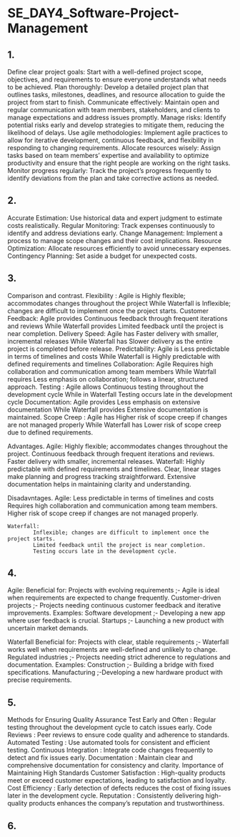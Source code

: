 # SE_DAY4_Software-Project-Management
## 1.
Define clear project goals: Start with a well-defined project scope, objectives, and requirements to ensure everyone understands what needs to be achieved.
Plan thoroughly: Develop a detailed project plan that outlines tasks, milestones, deadlines, and resource allocation to guide the project from start to finish.
Communicate effectively: Maintain open and regular communication with team members, stakeholders, and clients to manage expectations and address issues promptly.
Manage risks: Identify potential risks early and develop strategies to mitigate them, reducing the likelihood of delays.
Use agile methodologies: Implement agile practices to allow for iterative development, continuous feedback, and flexibility in responding to changing requirements.
Allocate resources wisely: Assign tasks based on team members’ expertise and availability to optimize productivity and ensure that the right people are working on the right tasks.
Monitor progress regularly: Track the project’s progress frequently to identify deviations from the plan and take corrective actions as needed.

## 2. 
Accurate Estimation: Use historical data and expert judgment to estimate costs realistically.
Regular Monitoring: Track expenses continuously to identify and address deviations early.
Change Management: Implement a process to manage scope changes and their cost implications.
Resource Optimization: Allocate resources efficiently to avoid unnecessary expenses.
Contingency Planning: Set aside a budget for unexpected costs.

## 3.
Comparison and contrast.
    Flexibility	:
        Agile is Highly flexible; accommodates changes throughout the project	While Waterfall is Inflexible; changes are difficult to          implement once the project starts.
    Customer Feedback:
       Agile provides Continuous feedback through frequent iterations and reviews While Waterfall provides Limited feedback until the project is near completion.
    Delivery Speed: 
        Agile has Faster delivery with smaller, incremental releases While Waterfall has Slower delivery as the entire project is completed before release.
    Predictability:
        Agile is Less predictable in terms of timelines and costs While Waterfall is Highly predictable with defined requirements and timelines
    Collaboration:
        Agile Requires high collaboration and communication among team members While Watrfall requires Less emphasis on collaboration; follows a linear, structured approach.
    Testing :
        Agile allows Continuous testing throughout the development cycle While in Waterfall Testing occurs late in the development cycle
    Documentation: 
        Agile provides Less emphasis on extensive documentation While Waterfall provides Extensive documentation is maintained.
    Scope Creep : 
        Agile has Higher risk of scope creep if changes are not managed properly While Waterfall has Lower risk of scope creep due to defined requirements.

Advantages.
     Agile:
            Highly flexible; accommodates changes throughout the project.
            Continuous feedback through frequent iterations and reviews.
            Faster delivery with smaller, incremental releases.
    Waterfall:
            Highly predictable with defined requirements and timelines.
            Clear, linear stages make planning and progress tracking straightforward.
            Extensive documentation helps in maintaining clarity and understanding.

Disadavntages.
    Agile:
         Less predictable in terms of timelines and costs	
         Requires high collaboration and communication among team members.
         Higher risk of scope creep if changes are not managed properly.
        
    Waterfall:
            Inflexible; changes are difficult to implement once the project starts.
            Limited feedback until the project is near completion.
            Testing occurs late in the development cycle.

## 4.
Agile:
    Beneficial for:
        Projects with evolving requirements ;- Agile is ideal when requirements are expected to change frequently.
        Customer-driven projects ;- Projects needing continuous customer feedback and iterative improvements.
    Examples:
        Software development ;- Developing a new app where user feedback is crucial.
        Startups ;- Launching a new product with uncertain market demands.

Waterfall
    Beneficial for:
        Projects with clear, stable requirements ;- Waterfall works well when requirements are well-defined and unlikely to change.
        Regulated industries ;- Projects needing strict adherence to regulations and documentation.
    Examples:
        Construction ;- Building a bridge with fixed specifications.
        Manufacturing ;-Developing a new hardware product with precise requirements.

## 5.
Methods for Ensuring Quality Assurance
    Test Early and Often : Regular testing throughout the development cycle to catch issues early.
    Code Reviews : Peer reviews to ensure code quality and adherence to standards.
    Automated Testing : Use automated tools for consistent and efficient testing.
    Continuous Integration : Integrate code changes frequently to detect and fix issues early.
    Documentation : Maintain clear and comprehensive documentation for consistency and clarity.
Importance of Maintaining High Standards
    Customer Satisfaction : High-quality products meet or exceed customer expectations, leading to satisfaction and loyalty.
    Cost Efficiency : Early detection of defects reduces the cost of fixing issues later in the development cycle.
    Reputation : Consistently delivering high-quality products enhances the company’s reputation and trustworthiness.

## 6.


